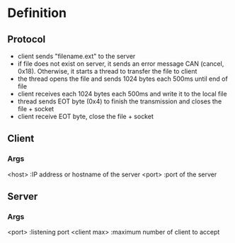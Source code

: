 # Definition

## Protocol
- client sends "filename.ext" to the server
- if file does not exist on server, it sends an error message CAN (cancel, 0x18). Otherwise, it starts a thread to transfer the file to client
- the thread opens the file and sends 1024 bytes each 500ms until end of file
- client receives each 1024 bytes each 500ms and write it to the local file
- thread sends EOT byte (0x4) to finish the transmission and closes the file + socket
- client receive EOT byte, close the file + socket

## Client
### Args
\<host\> :IP address or hostname of the server
\<port\> :port of the server

## Server
### Args
\<port\> :listening port
\<client max\> :maximum number of client to accept

